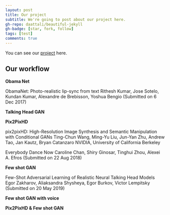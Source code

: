 ```yaml
---
layout: post
title: Our project
subtitle: We're going to post about our project here.
gh-repo: daattali/beautiful-jekyll
gh-badge: [star, fork, follow]
tags: [test]
comments: true
---
```


You can see our [project](https://github.com/kynk94/11th_Project/) here.


## Our workflow

**Obama Net**

ObamaNet: Photo-realistic lip-sync from text
Rithesh Kumar, Jose Sotelo, Kundan Kumar, Alexandre de Brebisson, Yoshua Bengio
(Submitted on 6 Dec 2017)

**Talking Head GAN**

**Pix2PixHD**

pix2pixHD: High-Resolution Image Synthesis and Semantic Manipulation with Conditional GANs
Ting-Chun Wang, Ming-Yu Liu, Jun-Yan Zhu, Andrew Tao, Jan Kautz, Bryan Catanzaro
NVIDIA, University of California Berkeley

Everybody Dance Now
Caroline Chan, Shiry Ginosar, Tinghui Zhou, Alexei A. Efros
(Submitted on 22 Aug 2018)

**Few shot GAN**

Few-Shot Adversarial Learning of Realistic Neural Talking Head Models
Egor Zakharov, Aliaksandra Shysheya, Egor Burkov, Victor Lempitsky
(Submitted on 20 May 2019)

**Few shot GAN with voice**

**Pix2PixHD & Few shot GAN**
